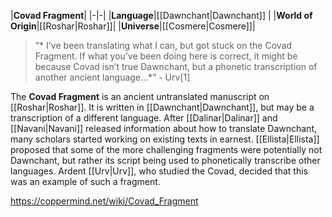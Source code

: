 |**Covad Fragment**|
|-|-|
|**Language**|[[Dawnchant\|Dawnchant]] |
|**World of Origin**|[[Roshar\|Roshar]]|
|**Universe**|[[Cosmere\|Cosmere]]|

>“* I've been translating what I can, but got stuck on the Covad Fragment. If what you’ve been doing here is correct, it might be because Covad isn’t true Dawnchant, but a phonetic transcription of another ancient language…*”
\- Urv[1]


The **Covad Fragment** is an ancient untranslated manuscript on [[Roshar\|Roshar]]. It is written in [[Dawnchant\|Dawnchant]], but may be a transcription of a different language.
After [[Dalinar\|Dalinar]] and [[Navani\|Navani]] released information about how to translate Dawnchant, many scholars started working on existing texts in earnest. [[Ellista\|Ellista]] proposed that some of the more challenging fragments were potentially not Dawnchant, but rather its script being used to phonetically transcribe other languages. Ardent [[Urv\|Urv]], who studied the Covad, decided that this was an example of such a fragment.



https://coppermind.net/wiki/Covad_Fragment